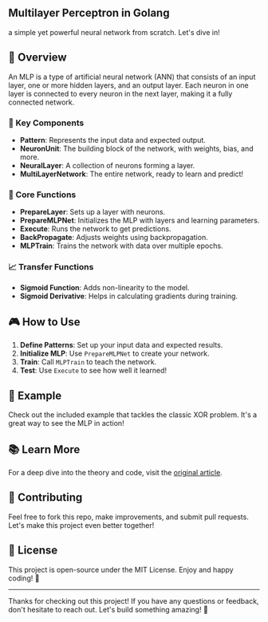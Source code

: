 ## Multilayer Perceptron in Golang

a simple yet powerful neural network from scratch. Let's dive in!

## 🚀 Overview

An MLP is a type of artificial neural network (ANN) that consists of an input layer, one or more hidden layers, and an output layer. Each neuron in one layer is connected to every neuron in the next layer, making it a fully connected network.

### 🧠 Key Components

- **Pattern**: Represents the input data and expected output.
- **NeuronUnit**: The building block of the network, with weights, bias, and more.
- **NeuralLayer**: A collection of neurons forming a layer.
- **MultiLayerNetwork**: The entire network, ready to learn and predict!

### 🔧 Core Functions

- **PrepareLayer**: Sets up a layer with neurons.
- **PrepareMLPNet**: Initializes the MLP with layers and learning parameters.
- **Execute**: Runs the network to get predictions.
- **BackPropagate**: Adjusts weights using backpropagation.
- **MLPTrain**: Trains the network with data over multiple epochs.

### 📈 Transfer Functions

- **Sigmoid Function**: Adds non-linearity to the model.
- **Sigmoid Derivative**: Helps in calculating gradients during training.

## 🎮 How to Use

1. **Define Patterns**: Set up your input data and expected results.
2. **Initialize MLP**: Use `PrepareMLPNet` to create your network.
3. **Train**: Call `MLPTrain` to teach the network.
4. **Test**: Use `Execute` to see how well it learned!

## 🧪 Example

Check out the included example that tackles the classic XOR problem. It's a great way to see the MLP in action!

## 📚 Learn More

For a deep dive into the theory and code, visit the [original article](https://madeddu.xyz/posts/neuralnetwork/).

## 🤝 Contributing

Feel free to fork this repo, make improvements, and submit pull requests. Let's make this project even better together!

## 📜 License

This project is open-source under the MIT License. Enjoy and happy coding! 🎉

---

Thanks for checking out this project! If you have any questions or feedback, don't hesitate to reach out. Let's build something amazing! 🚀
